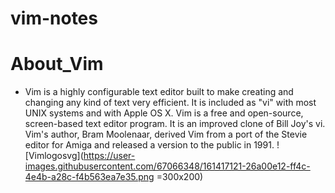 # vim-notes

# About_Vim

- Vim is a highly configurable text editor built to make creating and changing any kind of text very efficient. It is included as "vi" with most UNIX systems and with Apple OS X. Vim is a free and open-source, screen-based text editor program. It is an improved clone of Bill Joy's vi. Vim's author, Bram Moolenaar, derived Vim from a port of the Stevie editor for Amiga and released a version to the public in 1991.
  ![Vimlogosvg](https://user-images.githubusercontent.com/67066348/161417121-26a00e12-ff4c-4e4b-a28c-f4b563ea7e35.png =300x200)
